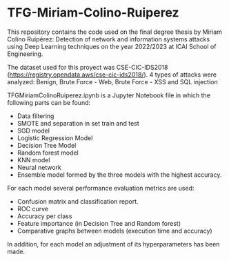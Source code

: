 # TFG-Miriam-Colino-Ruiperez

This repository contains the code used on the final degree thesis by Miriam Colino Ruipérez: Detection of network and information systems attacks using Deep Learning techniques on the year 2022/2023 at ICAI School of Engineering.

The dataset used for this proyect was CSE-CIC-IDS2018 (https://registry.opendata.aws/cse-cic-ids2018/). 4 types of attacks were analyzed: Benign, Brute Force - Web, Brute Force - XSS and SQL injection

TFGMiriamColinoRuiperez.ipynb is a Jupyter Notebook file in which the following parts can be found:
- Data filtering
- SMOTE and separation in set train and test
- SGD model
- Logistic Regression Model
- Decision Tree Model
- Random forest model
- KNN model
- Neural network
- Ensemble model formed by the three models with the highest accuracy. 

For each model several performance evaluation metrics are used:
- Confusion matrix and classification report.
- ROC curve
- Accuracy per class 
- Feature importance (in Decision Tree and Random forest)
- Comparative graphs between models (execution time and accuracy)

In addition, for each model an adjustment of its hyperparameters has been made.
